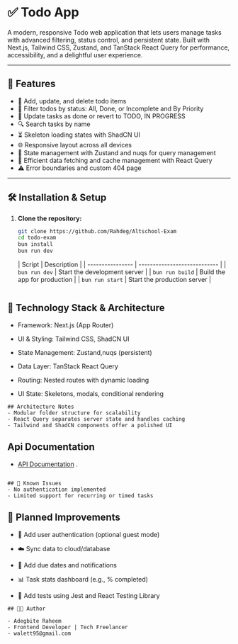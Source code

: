 # ✅ Todo App

A modern, responsive Todo web application that lets users manage tasks with advanced filtering, status control, and persistent state. Built with Next.js, Tailwind CSS, Zustand, and TanStack React Query for performance, accessibility, and a delightful user experience.

---

## 🚀 Features

- 📝 Add, update, and delete todo items
- 🔄 Filter todos by status: All, Done, or Incomplete and By Priority
- 📌 Update tasks as done or revert to TODO, IN PROGRESS
- 🔍 Search tasks by name 
- ⏳ Skeleton loading states with ShadCN UI
- 🌐 Responsive layout across all devices
- 🧠 State management with Zustand and nuqs for query management
- 🔁 Efficient data fetching and cache management with React Query
- ⚠️ Error boundaries and custom 404 page

---

## 🛠️ Installation & Setup

1. **Clone the repository:**
   ```bash
   git clone https://github.com/Rahdeg/Altschool-Exam
   cd todo-exam
   bun install
   bun run dev

   ```

   | Script           | Description                  |
| ---------------- | ---------------------------- |
| `bun run dev`    | Start the development server |
| `bun run build`  | Build the app for production |
| `bun run start`  | Start the production server  |

    ```
##  🧰 Technology Stack & Architecture

- Framework: Next.js (App Router)

- UI & Styling: Tailwind CSS, ShadCN UI

- State Management: Zustand,nuqs (persistent)

- Data Layer: TanStack React Query

- Routing: Nested routes with dynamic loading

- UI State: Skeletons, modals, conditional rendering

```
## Architecture Notes
- Modular folder structure for scalability
- React Query separates server state and handles caching
- Tailwind and ShadCN components offer a polished UI

```
## Api Documentation

- [API Documentation](https://api.oluwasetemi.dev/reference) .

```

## 🐞 Known Issues
- No authentication implemented
- Limited support for recurring or timed tasks

```
## 🔮 Planned Improvements

- 🔐 Add user authentication (optional guest mode)

- ☁️ Sync data to cloud/database

- 🔔 Add due dates and notifications

- 📊 Task stats dashboard (e.g., % completed)

- 🧪 Add tests using Jest and React Testing Library

```
## 👨‍💻 Author

- Adegbite Raheem
- Frontend Developer | Tech Freelancer
- walett95@gmail.com




